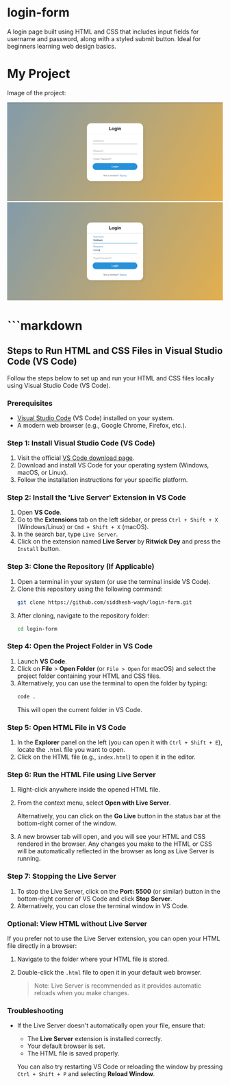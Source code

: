 # login-form
A login page built using HTML and CSS that includes input fields for username and password, along with a styled submit button. Ideal for beginners learning web design basics.

# My Project
Image of the project:

![Project Screenshot](assests/login.png)
![](assests/login1.png)


# ```markdown
## Steps to Run HTML and CSS Files in Visual Studio Code (VS Code)

Follow the steps below to set up and run your HTML and CSS files locally using Visual Studio Code (VS Code).

### Prerequisites

- [Visual Studio Code](https://code.visualstudio.com/download) (VS Code) installed on your system.
- A modern web browser (e.g., Google Chrome, Firefox, etc.).

### Step 1: Install Visual Studio Code (VS Code)

1. Visit the official [VS Code download page](https://code.visualstudio.com/download).
2. Download and install VS Code for your operating system (Windows, macOS, or Linux).
3. Follow the installation instructions for your specific platform.

### Step 2: Install the 'Live Server' Extension in VS Code

1. Open **VS Code**.
2. Go to the **Extensions** tab on the left sidebar, or press `Ctrl + Shift + X` (Windows/Linux) or `Cmd + Shift + X` (macOS).
3. In the search bar, type `Live Server`.
4. Click on the extension named **Live Server** by **Ritwick Dey** and press the `Install` button.

### Step 3: Clone the Repository (If Applicable)

1. Open a terminal in your system (or use the terminal inside VS Code).
2. Clone this repository using the following command:
   ```bash
   git clone https://github.com/siddhesh-wagh/login-form.git
   ```
3. After cloning, navigate to the repository folder:
   ```bash
   cd login-form
   ```

### Step 4: Open the Project Folder in VS Code

1. Launch **VS Code**.
2. Click on **File** > **Open Folder** (or `File > Open` for macOS) and select the project folder containing your HTML and CSS files.
3. Alternatively, you can use the terminal to open the folder by typing:
   ```bash
   code .
   ```
   This will open the current folder in VS Code.

### Step 5: Open HTML File in VS Code

1. In the **Explorer** panel on the left (you can open it with `Ctrl + Shift + E`), locate the `.html` file you want to open.
2. Click on the HTML file (e.g., `index.html`) to open it in the editor.

### Step 6: Run the HTML File using Live Server

1. Right-click anywhere inside the opened HTML file.
2. From the context menu, select **Open with Live Server**.
   
   Alternatively, you can click on the **Go Live** button in the status bar at the bottom-right corner of the window.
   
3. A new browser tab will open, and you will see your HTML and CSS rendered in the browser. Any changes you make to the HTML or CSS will be automatically reflected in the browser as long as Live Server is running.

### Step 7: Stopping the Live Server

1. To stop the Live Server, click on the **Port: 5500** (or similar) button in the bottom-right corner of VS Code and click **Stop Server**.
2. Alternatively, you can close the terminal window in VS Code.

### Optional: View HTML without Live Server

If you prefer not to use the Live Server extension, you can open your HTML file directly in a browser:

1. Navigate to the folder where your HTML file is stored.
2. Double-click the `.html` file to open it in your default web browser.
   
   > Note: Live Server is recommended as it provides automatic reloads when you make changes.

### Troubleshooting

- If the Live Server doesn't automatically open your file, ensure that:
  - The **Live Server** extension is installed correctly.
  - Your default browser is set.
  - The HTML file is saved properly.
  
  You can also try restarting VS Code or reloading the window by pressing `Ctrl + Shift + P` and selecting **Reload Window**.
```
